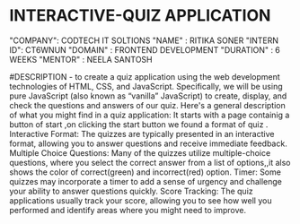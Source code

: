 # INTERACTIVE-QUIZ APPLICATION

"COMPANY": CODTECH IT SOLTIONS
"NAME"  : RITIKA SONER
"INTERN ID": CT6WNUN
"DOMAIN" : FRONTEND DEVELOPMENT
"DURATION" : 6 WEEKS
"MENTOR" : NEELA SANTOSH


#DESCRIPTION - to create a quiz application using the web development technologies of HTML, CSS, and JavaScript. Specifically, we will be using pure JavaScript (also known as “vanilla” JavaScript) to create, display, and check the questions and answers of our quiz. 
Here's a general description of what you might find in a  quiz application:
It starts with a page containig a button of start ,on clicking the start button we found a format of quiz .
Interactive Format: The quizzes are typically presented in an interactive format, allowing you to answer questions and receive immediate feedback.
Multiple Choice Questions: Many of the quizzes utilize multiple-choice questions, where you select the correct answer from a list of options,,it also shows the color of correct(green) and incorrect(red) option.
Timer: Some quizzes may incorporate a timer to add a sense of urgency and challenge your ability to answer questions quickly.
Score Tracking: The quiz applications usually track your score, allowing you to see how well you performed and identify areas where you might need to improve.
